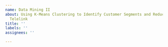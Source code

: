 ```yaml
---
name: Data Mining II
about: Using K-Means Clustering to Identify Customer Segments and Reduce Churn at
  Telelink
title: ''
labels: ''
assignees: ''

---
```



